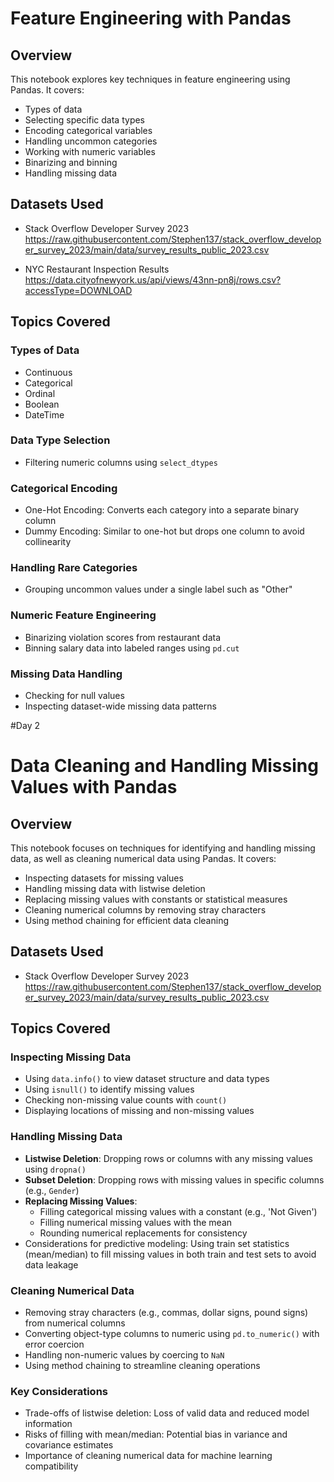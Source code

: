 # Feature Engineering with Pandas

## Overview

This notebook explores key techniques in feature engineering using Pandas. It covers:

- Types of data
- Selecting specific data types
- Encoding categorical variables
- Handling uncommon categories
- Working with numeric variables
- Binarizing and binning
- Handling missing data

## Datasets Used

- Stack Overflow Developer Survey 2023  
  https://raw.githubusercontent.com/Stephen137/stack_overflow_developer_survey_2023/main/data/survey_results_public_2023.csv

- NYC Restaurant Inspection Results  
  https://data.cityofnewyork.us/api/views/43nn-pn8j/rows.csv?accessType=DOWNLOAD

## Topics Covered

### Types of Data

- Continuous  
- Categorical  
- Ordinal  
- Boolean  
- DateTime

### Data Type Selection

- Filtering numeric columns using `select_dtypes`

### Categorical Encoding

- One-Hot Encoding: Converts each category into a separate binary column
- Dummy Encoding: Similar to one-hot but drops one column to avoid collinearity

### Handling Rare Categories

- Grouping uncommon values under a single label such as "Other"

### Numeric Feature Engineering

- Binarizing violation scores from restaurant data
- Binning salary data into labeled ranges using `pd.cut`

### Missing Data Handling

- Checking for null values
- Inspecting dataset-wide missing data patterns


#Day 2
# Data Cleaning and Handling Missing Values with Pandas

## Overview

This notebook focuses on techniques for identifying and handling missing data, as well as cleaning numerical data using Pandas. It covers:

- Inspecting datasets for missing values
- Handling missing data with listwise deletion
- Replacing missing values with constants or statistical measures
- Cleaning numerical columns by removing stray characters
- Using method chaining for efficient data cleaning

## Datasets Used

- Stack Overflow Developer Survey 2023  
  https://raw.githubusercontent.com/Stephen137/stack_overflow_developer_survey_2023/main/data/survey_results_public_2023.csv

## Topics Covered

### Inspecting Missing Data

- Using `data.info()` to view dataset structure and data types
- Using `isnull()` to identify missing values
- Checking non-missing value counts with `count()`
- Displaying locations of missing and non-missing values

### Handling Missing Data

- **Listwise Deletion**: Dropping rows or columns with any missing values using `dropna()`
- **Subset Deletion**: Dropping rows with missing values in specific columns (e.g., `Gender`)
- **Replacing Missing Values**: 
  - Filling categorical missing values with a constant (e.g., 'Not Given')
  - Filling numerical missing values with the mean
  - Rounding numerical replacements for consistency
- Considerations for predictive modeling: Using train set statistics (mean/median) to fill missing values in both train and test sets to avoid data leakage

### Cleaning Numerical Data

- Removing stray characters (e.g., commas, dollar signs, pound signs) from numerical columns
- Converting object-type columns to numeric using `pd.to_numeric()` with error coercion
- Handling non-numeric values by coercing to `NaN`
- Using method chaining to streamline cleaning operations

### Key Considerations

- Trade-offs of listwise deletion: Loss of valid data and reduced model information
- Risks of filling with mean/median: Potential bias in variance and covariance estimates
- Importance of cleaning numerical data for machine learning compatibility
